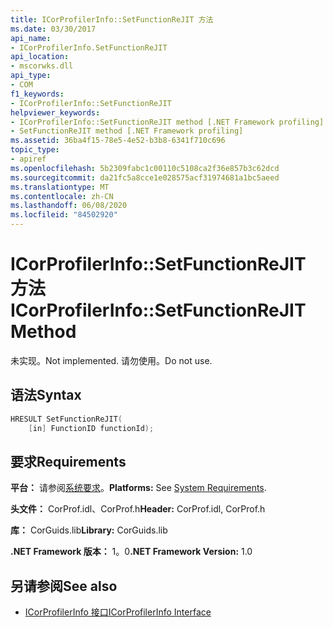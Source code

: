 ```yaml
---
title: ICorProfilerInfo::SetFunctionReJIT 方法
ms.date: 03/30/2017
api_name:
- ICorProfilerInfo.SetFunctionReJIT
api_location:
- mscorwks.dll
api_type:
- COM
f1_keywords:
- ICorProfilerInfo::SetFunctionReJIT
helpviewer_keywords:
- ICorProfilerInfo::SetFunctionReJIT method [.NET Framework profiling]
- SetFunctionReJIT method [.NET Framework profiling]
ms.assetid: 36ba4f15-78e5-4e52-b3b8-6341f710c696
topic_type:
- apiref
ms.openlocfilehash: 5b2309fabc1c00110c5108ca2f36e857b3c62dcd
ms.sourcegitcommit: da21fc5a8cce1e028575acf31974681a1bc5aeed
ms.translationtype: MT
ms.contentlocale: zh-CN
ms.lasthandoff: 06/08/2020
ms.locfileid: "84502920"
---
```

# <a name="icorprofilerinfosetfunctionrejit-method"></a><span data-ttu-id="cdf42-102">ICorProfilerInfo::SetFunctionReJIT 方法</span><span class="sxs-lookup"><span data-stu-id="cdf42-102">ICorProfilerInfo::SetFunctionReJIT Method</span></span>
<span data-ttu-id="cdf42-103">未实现。</span><span class="sxs-lookup"><span data-stu-id="cdf42-103">Not implemented.</span></span> <span data-ttu-id="cdf42-104">请勿使用。</span><span class="sxs-lookup"><span data-stu-id="cdf42-104">Do not use.</span></span>  
  
## <a name="syntax"></a><span data-ttu-id="cdf42-105">语法</span><span class="sxs-lookup"><span data-stu-id="cdf42-105">Syntax</span></span>  
  
```cpp  
HRESULT SetFunctionReJIT(  
    [in] FunctionID functionId);  
```  
  
## <a name="requirements"></a><span data-ttu-id="cdf42-106">要求</span><span class="sxs-lookup"><span data-stu-id="cdf42-106">Requirements</span></span>  
 <span data-ttu-id="cdf42-107">**平台：** 请参阅[系统要求](../../get-started/system-requirements.md)。</span><span class="sxs-lookup"><span data-stu-id="cdf42-107">**Platforms:** See [System Requirements](../../get-started/system-requirements.md).</span></span>  
  
 <span data-ttu-id="cdf42-108">**头文件：** CorProf.idl、CorProf.h</span><span class="sxs-lookup"><span data-stu-id="cdf42-108">**Header:** CorProf.idl, CorProf.h</span></span>  
  
 <span data-ttu-id="cdf42-109">**库：** CorGuids.lib</span><span class="sxs-lookup"><span data-stu-id="cdf42-109">**Library:** CorGuids.lib</span></span>  
  
 <span data-ttu-id="cdf42-110">**.NET Framework 版本：** 1。0</span><span class="sxs-lookup"><span data-stu-id="cdf42-110">**.NET Framework Version:** 1.0</span></span>  
  
## <a name="see-also"></a><span data-ttu-id="cdf42-111">另请参阅</span><span class="sxs-lookup"><span data-stu-id="cdf42-111">See also</span></span>

- [<span data-ttu-id="cdf42-112">ICorProfilerInfo 接口</span><span class="sxs-lookup"><span data-stu-id="cdf42-112">ICorProfilerInfo Interface</span></span>](icorprofilerinfo-interface.md)
